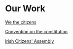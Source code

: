 # Our Work

<a href="/work/#wtc">We the citizens</a>

<a href="/work/#convention">Convention on the constitution</a>

<a href="/work/#ica1">Irish Citizens' Assembly</a>
